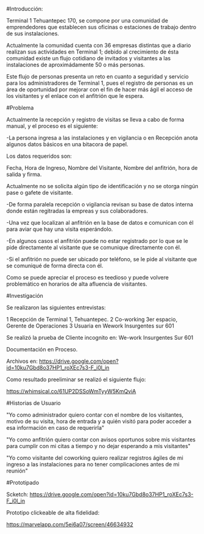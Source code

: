 #Introducción:

Terminal 1 Tehuantepec 170, se compone por una comunidad de emprendedores que establecen sus oficinas o estaciones de trabajo dentro de sus instalaciones.

Actualmente la comunidad cuenta con 36 empresas distintas que a diario realizan sus actividades en Terminal 1; debido al crecimiento de ésta comunidad existe un flujo cotidiano de invitados y visitantes a las instalaciones de aproximádamente 50 o más personas.

Este flujo de personas presenta un reto en cuanto a seguridad y servicio para los administradores de Terminal 1, pues el registro de personas es un área de oportunidad por mejorar con el fin de hacer más ágil el acceso de los visitantes y el enlace con el anfitrión que le espera.


#Problema

Actualmente la recepción y registro de visitas se lleva a cabo de forma manual, y el proceso es el siguiente:

-La persona ingresa a las instalaciones y en vigilancia o en Recepción anota algunos datos básicos en una bitacora de papel.

Los datos requeridos son:

Fecha, Hora de Ingreso, Nombre del Visitante, Nombre del anfitrión, hora de salida y firma.

Actualmente no se solicita algún tipo de identificación y no se otorga ningún pase o gafete de visitante.

-De forma paralela recepción o vigilancia revisan su base de datos interna donde están regitradas la empreas y sus colaboradores. 

-Una vez que localizan al anfitrión en la base de datos e comunican con él para aviar que hay una visita esperándolo.

-En algunos casos el anfitrión puede no estar registrado por lo que se le pide directamente al visitante que se comunique directamente con él.

-Si el anfitrión no puede ser ubicado por teléfono, se le pide al visitante que se comuniqué de forma directa con él.

Como se puede apreciar el proceso es teedioso y puede volvere problemático en horarios de alta afluencia de visitantes.

#Investigación


Se realizaron las siguientes entrevistas:

1 Recepción de Terminal 1, Tehuantepec.
2 Co-working 3er espacio, Gerente de Operaciones
3 Usuaria en Wework Insurgentes sur 601

Se realizó la prueba de Cliente incognito en:
We-work Insurgentes Sur 601

Documentación en Proceso.

Archivos en:
https://drive.google.com/open?id=10ku7Gbd8o37HP1_roXEc7s3-F_i0l_in


Como resultado preeliminar se realizó el siguiente flujo:

https://whimsical.co/61UP2DSSoWmTyyW5KmQviA

#Historias de Usuario

"Yo como administrador quiero contar con el nombre de los visitantes, motivo de su visita, hora de entrada y a quién visitó para poder acceder a esa información en caso de requerirla"

"Yo como anfitrión quiero contar con avisos oportunos sobre mis visitantes para cumplir con mi citas a tiempo y no dejar esperando a mis visitantes"

"Yo como visitante del coworking quiero realizar registros ágiles de mi ingreso a las instalaciones para no tener complicaciones antes de mi reunión"


#Prototipado

Scketch:
https://drive.google.com/open?id=10ku7Gbd8o37HP1_roXEc7s3-F_i0l_in

Prototipo clickeable de alta fidelidad:

https://marvelapp.com/5ei6a07/screen/46634932




